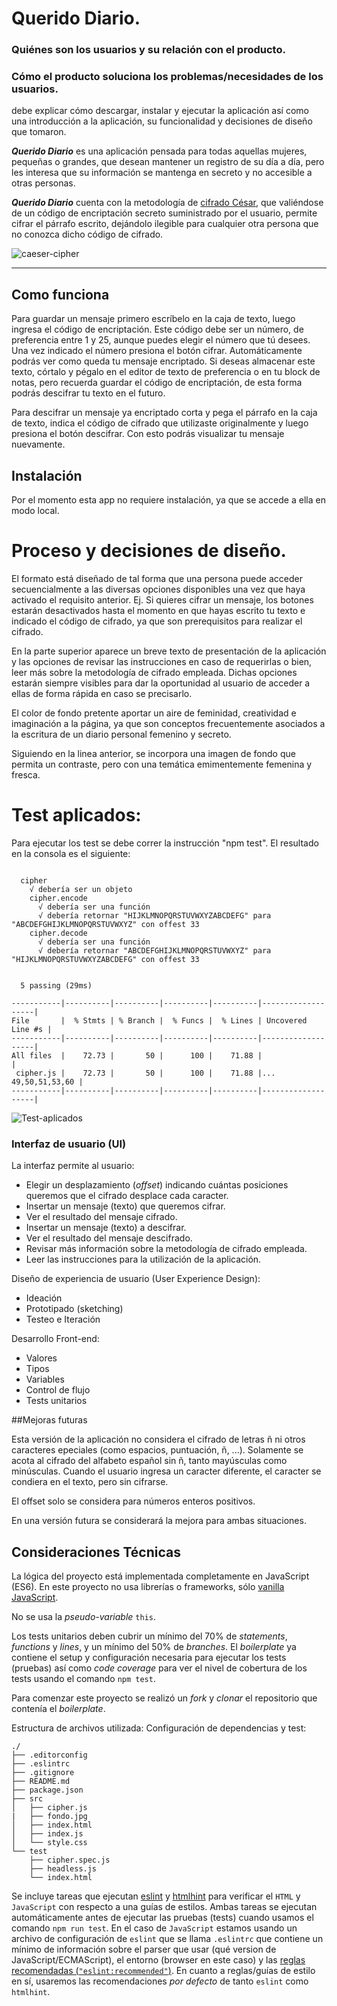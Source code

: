 # Querido Diario.

### Quiénes son los usuarios y su relación con el producto.
### Cómo el producto soluciona los problemas/necesidades de los usuarios.

debe explicar cómo descargar, instalar y ejecutar la aplicación
así como una introducción a la aplicación, su funcionalidad y decisiones de
diseño que tomaron.




**_Querido Diario_** es una aplicación pensada para todas aquellas mujeres, pequeñas o grandes, que desean mantener un registro de su día a día, pero les interesa que su información se mantenga en secreto y no accesible a otras personas.

**_Querido Diario_** cuenta con la metodología de [cifrado César](https://en.wikipedia.org/wiki/Caesar_cipher), que valiéndose de un código de encriptación secreto suministrado por el usuario,  permite cifrar el párrafo escrito, dejándolo ilegible para cualquier otra persona que no conozca dicho código de cifrado.


![caeser-cipher](https://upload.wikimedia.org/wikipedia/commons/thumb/2/2b/Caesar3.svg/2000px-Caesar3.svg.png)

***


## Como funciona

Para guardar un mensaje primero escríbelo en la caja de texto,  luego ingresa el código de encriptación. Este código debe ser un número, de preferencia entre 1 y 25, aunque puedes elegir el número que tú desees. Una vez indicado el número presiona el botón cifrar.
Automáticamente podrás ver como queda tu mensaje encriptado. Si deseas almacenar este texto, córtalo y pégalo en el editor de texto de preferencia o en tu block de notas, pero recuerda guardar el código de encriptación, de esta forma podrás descifrar tu texto en el futuro.

Para descifrar un mensaje ya encriptado corta y pega el párrafo en la caja de texto, indica el código de cifrado que utilizaste originalmente y luego presiona el botón descifrar. Con esto podrás visualizar tu mensaje nuevamente.


## Instalación

Por el momento esta app no requiere instalación, ya que se accede a ella en modo local.


# Proceso y decisiones de diseño.
El formato está diseñado de tal forma que una persona puede acceder secuencialmente a las diversas opciones disponibles una vez que haya activado el requisito anterior.
Ej. Si quieres cifrar un mensaje, los botones estarán desactivados hasta el momento en que hayas escrito tu texto e indicado el código de cifrado, ya que son prerequisitos para realizar el cifrado.

En la parte superior aparece un breve texto de presentación de la aplicación y las opciones de revisar las instrucciones en caso de requerirlas o bien, leer más sobre la metodología de cifrado empleada.
Dichas opciones estarán siempre visibles para dar la oportunidad al usuario de acceder a ellas de forma rápida en caso se precisarlo.

El color de fondo pretente aportar un aire de feminidad, creatividad e imaginación a la página, ya que son conceptos frecuentemente asociados a la escritura de un diario personal femenino y secreto.

Siguiendo en la linea anterior, se incorpora una imagen de fondo que permita un contraste, pero con una temática emimentemente femenina y fresca.



# Test aplicados:

Para ejecutar los test se debe correr la instrucción "npm test". El resultado en la consola es el siguiente:

```text

  cipher
    √ debería ser un objeto
    cipher.encode
      √ debería ser una función
      √ debería retornar "HIJKLMNOPQRSTUVWXYZABCDEFG" para "ABCDEFGHIJKLMNOPQRSTUVWXYZ" con offest 33
    cipher.decode
      √ debería ser una función
      √ debería retornar "ABCDEFGHIJKLMNOPQRSTUVWXYZ" para "HIJKLMNOPQRSTUVWXYZABCDEFG" con offest 33


  5 passing (29ms)

-----------|----------|----------|----------|----------|-------------------|
File       |  % Stmts | % Branch |  % Funcs |  % Lines | Uncovered Line #s |
-----------|----------|----------|----------|----------|-------------------|
All files  |    72.73 |       50 |      100 |    71.88 |                   |
 cipher.js |    72.73 |       50 |      100 |    71.88 |... 49,50,51,53,60 |
-----------|----------|----------|----------|----------|-------------------|
```


![Test-aplicados](C:\Users\Elizabeth\Documents\javascript\cipher-code\scl-2018-11-bc-core-cipher\src)




### Interfaz de usuario (UI)

  La interfaz permite al usuario:
  - Elegir un desplazamiento (_offset_) indicando cuántas posiciones queremos que el cifrado desplace cada caracter.
  - Insertar un mensaje (texto) que queremos cifrar.
  - Ver el resultado del mensaje cifrado.
  - Insertar un mensaje (texto) a descifrar.
  - Ver el resultado del mensaje descifrado.
  - Revisar más información sobre la metodología de cifrado empleada.
  - Leer las instrucciones para la utilización de la aplicación.



Diseño de experiencia de usuario (User Experience Design):

- Ideación
- Prototipado (sketching)
- Testeo e Iteración

Desarrollo Front-end:

* Valores
* Tipos
* Variables
* Control de flujo
* Tests unitarios

##Mejoras futuras

Esta versión de la aplicación no considera el cifrado de letras ñ ni otros caracteres epeciales (como espacios, puntuación, ñ, ...). Solamente se acota al cifrado del alfabeto español sin ñ, tanto mayúsculas como minúsculas.
Cuando el usuario ingresa un caracter diferente, el caracter se condiera en el texto, pero sin cifrarse.

El offset solo se considera para números enteros positivos.

En una versión futura se considerará la mejora para ambas situaciones.




## Consideraciones Técnicas

La lógica del proyecto está implementada completamente en JavaScript (ES6).
En este proyecto no usa librerías o frameworks, sólo
[vanilla JavaScript](https://medium.com/laboratoria-how-to/vanillajs-vs-jquery-31e623bbd46e).

No se usa la _pseudo-variable_ `this`.

Los tests unitarios deben cubrir un mínimo del 70% de _statements_, _functions_
y _lines_, y un mínimo del 50% de _branches_. El _boilerplate_ ya contiene el
setup y configuración necesaria para ejecutar los tests (pruebas) así como _code
coverage_ para ver el nivel de cobertura de los tests usando el comando `npm
test`.


Para comenzar este proyecto se realizó un _fork_ y _clonar_ el
repositorio que contenía el _boilerplate_.

Estructura de archivos utilizada:
Configuración de dependencias y test:

```text
./
├── .editorconfig
├── .eslintrc
├── .gitignore
├── README.md
├── package.json
├── src
│   ├── cipher.js
|   ├── fondo.jpg
│   ├── index.html
│   ├── index.js
│   └── style.css
└── test
    ├── cipher.spec.js
    ├── headless.js
    └── index.html
```

Se incluye tareas que ejecutan [eslint](https://eslint.org/) y
[htmlhint](https://github.com/yaniswang/HTMLHint) para verificar el `HTML` y
`JavaScript` con respecto a una guías de estilos. Ambas tareas se ejecutan
automáticamente antes de ejecutar las pruebas (tests) cuando usamos el comando
`npm run test`. En el caso de `JavaScript` estamos usando un archivo de
configuración de `eslint` que se llama `.eslintrc` que contiene un mínimo de
información sobre el parser que usar (qué version de JavaScript/ECMAScript), el
entorno (browser en este caso) y las [reglas recomendadas (`"eslint:recommended"`)](https://eslint.org/docs/rules/).
En cuanto a reglas/guías de estilo en sí,
usaremos las recomendaciones _por defecto_ de tanto `eslint` como `htmlhint`.

